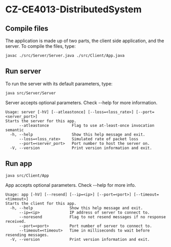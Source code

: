 # CZ-CE4013-DistributedSystem

## Compile files
The application is made up of two parts, the client side application, and the server.
To compile the files, type:
```
javac ./src/Server/Server.java ./src/Client/App.java
```

## Run server
To run the server with its default parameters, type:
```
java src/Server/Server
```

Server accepts optional parameters. Check --help for more information.
```
Usage: server [-hV] [--atleastonce] [--loss=<loss_rate>] [--port=<server_port>]
Starts the server for this app.
      --atleastonce          Flag to use at-least-once invocation semantic
  -h, --help                 Show this help message and exit.
      --loss=<loss_rate>     Simulated rate of packet loss
      --port=<server_port>   Port number to host the server on.
  -V, --version              Print version information and exit.
```

## Run app
```
java src/Client/App
```
App accepts optional parameters. Check --help for more info.
```
Usage: app [-hV] [--resend] [--ip=<ip>] [--port=<port>] [--timeout=<timeout>]
Starts the client for this app.
  -h, --help                Show this help message and exit.
      --ip=<ip>             IP address of server to connect to.
      --noresend            Flag to not resend messages if no response received.
      --port=<port>         Port number of server to connect to.
      --timeout=<timeout>   Time in milliseconds to wait before resending messages.
  -V, --version             Print version information and exit.
```